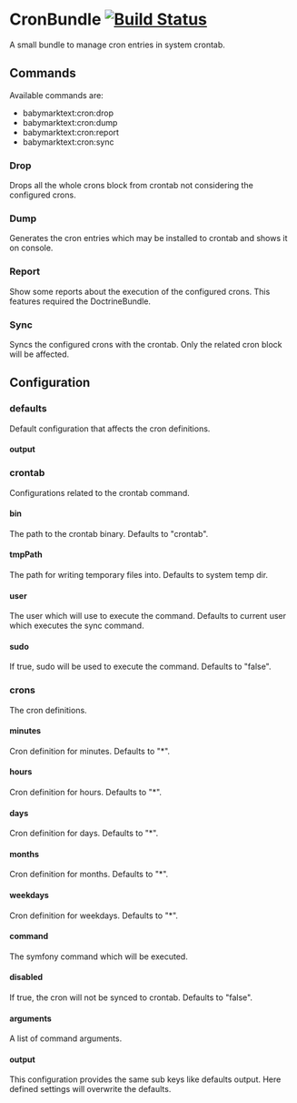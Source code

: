 # CronBundle [![Build Status](https://travis-ci.org/Baby-Markt/cron-bundle.svg?branch=master)](https://travis-ci.org/Baby-Markt/cron-bundle)
A small bundle to manage cron entries in system crontab.

## Commands

Available commands are:

* babymarktext:cron:drop
* babymarktext:cron:dump
* babymarktext:cron:report
* babymarktext:cron:sync

### Drop
Drops all the whole crons block from crontab not considering the configured crons.

### Dump
Generates the cron entries which may be installed to crontab and shows it on console.

### Report
Show some reports about the execution of the configured crons. This features required the DoctrineBundle. 

### Sync
Syncs the configured crons with the crontab. Only the related cron block will be affected.

## Configuration

### defaults
Default configuration that affects the cron definitions.

#### output

### crontab
Configurations related to the crontab command.

#### bin
The path to the crontab binary. Defaults to "crontab".

#### tmpPath
The path for writing temporary files into. Defaults to system temp dir.

#### user
The user which will use to execute the command. Defaults to current user which executes the sync command.

#### sudo
If true, sudo will be used to execute the command. Defaults to "false".

### crons
The cron definitions.

#### minutes
Cron definition for minutes. Defaults to "*".

#### hours
Cron definition for hours. Defaults to "*".

#### days
Cron definition for days. Defaults to "*".

#### months
Cron definition for months. Defaults to "*".

#### weekdays
Cron definition for weekdays. Defaults to "*".

#### command
The symfony command which will be executed.

#### disabled
If true, the cron will not be synced to crontab. Defaults to "false".

#### arguments
A list of command arguments.

#### output
This configuration provides the same sub keys like defaults output. Here defined settings will overwrite the defaults.


